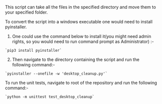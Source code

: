 This script can take all the files in the specified directory and move them to your specified folder. 

To convert the script into a windows executable one would need to install pyinstaller. 
  1. One could use the command below to install it(you might need admin rights, so you would need to run command prompt as Administrator) :-

    `pip3 install pyinstaller`


  2. Then navigate to the directory containing the script and run the following command:-

    `pyinstaller --onefile -w 'desktop_cleanup.py'`

To run the unit tests, navigate to root of the repository and run the following command:-

    `python -m unittest test_desktop_cleanup`
